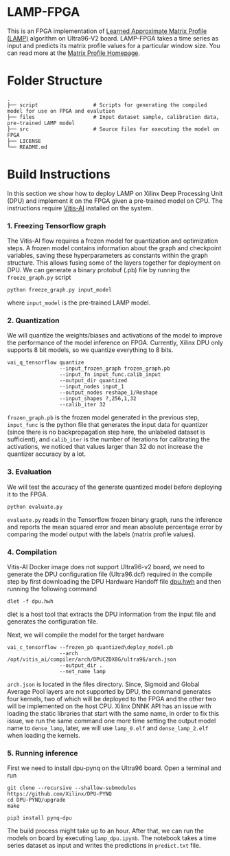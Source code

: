 # LAMP-FPGA

This is an FPGA implementation of [Learned Approximate Matrix Profile (LAMP)](https://github.com/zpzim/LAMP-ICDM2019) algorithm on Ultra96-V2 board. LAMP-FPGA takes a time series as input and predicts its matrix profile values for a particular window size. You can read more at the [Matrix Profile Homepage](http://www.cs.ucr.edu/~eamonn/MatrixProfile.html).

# Folder Structure
    .
    ├── script                  # Scripts for generating the compiled model for use on FPGA and evalution
    ├── files                   # Input dataset sample, calibration data, pre-trained LAMP model
    ├── src                     # Source files for executing the model on FPGA
    ├── LICENSE
    └── README.md
# Build Instructions

In this section we show how to deploy LAMP on Xilinx Deep Processing Unit (DPU) and implement it on the FPGA given a pre-trained model on CPU. The instructions require [Vitis-AI](https://github.com/Xilinx/Vitis-AI) installed on the system.
### 1. Freezing Tensorflow graph 
  The Vitis-AI flow requires  a frozen model for quantization and optimization steps. A frozen model contains information about the graph and checkpoint variables, saving these hyperparameters as constants within the graph structure. This allows fusing some of the layers together for deployment on DPU. We can generate a binary protobuf (.pb) file by running the <code>freeze_graph.py</code>  script
  
  ```shell
  python freeze_graph.py input_model
  ```
  where <code>input_model</code> is the pre-trained LAMP model.
  
  ### 2. Quantization
  
  We will quantize the weights/biases and activations of the model to improve the performance of the model inference on FPGA. Currently, Xilinx DPU only supports 8 bit models, so we quantize everything to 8 bits.
```shell
vai_q_tensorflow quantize 
                 --input_frozen_graph frozen_graph.pb 
                 --input_fn input_func.calib_input
                 --output_dir quantized 
                 --input_nodes input_1 
                 --output_nodes reshape_1/Reshape 
                 --input_shapes ?,256,1,32 
                 --calib_iter 32
```
<code>frozen_graph.pb</code> is the frozen model generated in the previous step, <code>input_func</code> is the python file that generates the input data for quantizer (since there is no backpropagation step here, the unlabeled dataset is sufficient), and <code>calib_iter</code> is the number of iterations for calibrating the activations, we noticed that values larger than 32 do not increase the quantizer accuracy by a lot.
### 3. Evaluation
We will test the accuracy of the generate quantized model before deploying it to the FPGA. 

```shell
python evaluate.py
```
<code>evaluate.py</code> reads in the Tensorflow frozen binary graph, runs the inference and reports the mean squared error and mean absolute percentage error by comparing the model output with the labels (matrix profile values). 
### 4. Compilation
 Vitis-AI Docker image does not support Ultra96-v2 board, we need to generate the DPU configuration file (Ultra96.dcf) required in the compile step by first downloading the DPU Hardware Handoff file [dpu.hwh](https://www.xilinx.com/bin/public/openDownload?filename=pynqdpu.dpu.ultra96.hwh) and then running the following command
 
```shell
dlet -f dpu.hwh
```
dlet is a host tool that extracts the DPU information from the input file and generates the configuration file.
 
 Next, we will compile the model for the target hardware
 ```shell
vai_c_tensorflow --frozen_pb quantized\deploy_model.pb 
                  --arch /opt/vitis_ai/compiler/arch/DPUCZDX8G/ultra96/arch.json 
                  --output_dir . 
                  --net_name lamp
 ```
<code>arch.json</code> is located in the files directory. Since, Sigmoid and Global Average Pool layers are not supported by DPU, the command generates four kernels, two of which will be deployed to the FPGA and the other two will be implemented on the host CPU. Xilinx DNNK API has an issue with loading the static libraries that start with the same name, in order to fix this issue, we run the same command one more time setting the output model name to <code>dense_lamp</code>, later, we will use <code>lamp_0.elf</code> and <code>dense_lamp_2.elf</code> when loading the kernels.

### 5. Running inference
First we need to install dpu-pynq on the Ultra96 board. Open a terminal and run 
```shell
git clone --recursive --shallow-submodules https://github.com/Xilinx/DPU-PYNQ
cd DPU-PYNQ/upgrade
make

pip3 install pynq-dpu
```
The build process might take up to an hour. After that, we can run the models on board by executing <code>lamp_dpu.ipynb</code>. The notebook takes a time series dataset as input and writes the predictions in <code>predict.txt</code> file.

